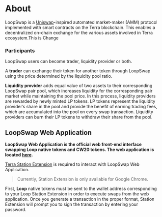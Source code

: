# About

LoopSwap is a [Uniswap](https://uniswap.org/)-inspired automated market-maker \(AMM\) protocol implemented with smart contracts on the Terra blockchain. This enables a decentralized on-chain exchange for the various assets involved in Terra ecosystem.This is Change

### Participants <a id="participants"></a>

LoopSwap users can become trader, liquidity provider or both.

A **trader** can exchange their token for another token through LoopSwap using the price determined by the liquidity pool ratio.

**Liquidity provider** adds equal value of two assets to their corresponding LoopSwap pair pool, which increases liquidity for the corresponding pair market while maintaining the pool price. In this process, liquidity providers are rewarded by newly minted LP tokens. LP tokens represent the liquidity provider’s share in the pool and provide the benefit of earning trading fees, which are accumulated into the pool on every swap transaction. Liquidity providers can burn their LP tokens to withdraw their share from the pool.

## LoopSwap Web Application <a id="terraswap-web-application"></a>

**LoopSwap Web Application is the official web front-end interface swapping Loop native tokens and CW20 tokens. The web application is located** [**here**](https://app.terraswap.io)**.**

[Terra Station Extension](https://chrome.google.com/webstore/detail/terra-station/aiifbnbfobpmeekipheeijimdpnlpgpp) is required to interact with LoopSwap Web Application.

> Currently, Station Extension is only available for Google Chrome.

First, **Loop** native tokens must be sent to the wallet address corresponding to your Loop Station Extension in order to execute swaps from the web application. Once you generate a transaction in the proper format, Station Extension will prompt you to sign the transaction by entering your password.

